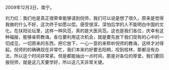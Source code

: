2009年12月3日，南宁。

刘力红：我们也是真正很荣幸能够请到倪师，我们可以说是想了很久，原来是觉得我做的什么不好，这次终于如愿以偿。感受很深，深怕后学的人不能明白中国的文化。在扶阳论坛里，这样一种风范，真的是大医风范。这也是我们各位，庆幸有这种福报，能够亲聆教诲。各位要利用这次机会，就是要先放下我们现有的心中的一切成见，一切原来的东西，把它放下，一心一意的来聆听倪师的教诲，这样才对得起。倪师的的确确现在非常忙，我们本来约好要去阳朔，咬到桂林，那都没有办法，所以这个时间非常紧。但是都能抽出一点时间，那是对各位的厚爱。我们要回报倪师，就是这几天要学好，所以这几天非常关键。